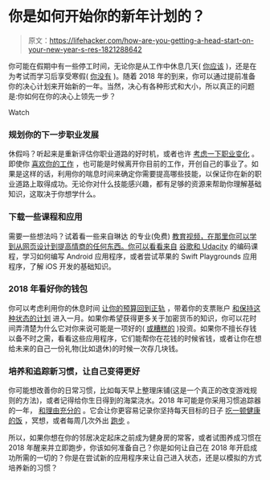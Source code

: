 # 你是如何开始你的新年计划的？

> 原文：<https://lifehacker.com/how-are-you-getting-a-head-start-on-your-new-year-s-res-1821288642>

你可能在假期中有一些停工时间，无论你是从工作中休息几天( [你应该](http://gawker.com/reminder-take-your-vacation-days-idiots-1624370255) )，还是在为考试而学习后享受寒假( [你没有](https://lifehacker.com/improve-your-test-scores-with-the-hard-start-jump-to-e-1790599531) )。随着 2018 年的到来，你可以通过提前准备你的决心计划来开始新的一年。当然，决心有各种形式和大小，所以真正的问题是:你如何在你的决心上领先一步？

Watch

### **规划你的下一步职业发展**

休假吗？听起来是重新评估你职业道路的好时机，或者也许 [考虑一下职业变化](https://lifehacker.com/how-to-prepare-for-a-big-career-change-1821024455) 。即使你 [喜欢你的工作](https://lifehacker.com/how-to-know-when-its-time-to-quit-a-job-you-like-1796843063) ，也可能是时候离开你目前的工作，开创自己的事业了。如果是这样的话，利用你的喘息时间来确定你需要提高哪些技能，以保证你在新的职业道路上取得成功。无论你对什么技能感兴趣，都有足够的资源来帮助你理解基础知识，这取决于你想学什么。

### **下载一些课程和应用**

需要一些想法吗？试着看一些来自琳达 的专业(免费) [教育视频，在那里你可以学到从网页设计到提高情商的任何东西。你可以看看来自](https://lifehacker.com/here-s-how-to-access-lynda-s-learning-database-for-free-1820761688) [谷歌和 Udacity](https://lifehacker.com/google-and-udacity-team-up-to-teach-the-basics-of-andro-1782436322) 的编码课程，学习如何编写 Android 应用程序，或者尝试苹果的 Swift Playgrounds 应用程序，了解 iOS 开发的基础知识。

### **2018 年看好你的钱包**

你可以考虑利用你的休息时间 [让你的预算回到正轨](https://twocents.lifehacker.com/whats-your-2018-money-goal-1821064068) ，带着你的支票账户 [和保持这种状态的计划](https://twocents.lifehacker.com/the-best-advice-for-saving-as-much-as-you-can-1821196524) 进入一月。如果你希望获得更多关于加密货币的知识，你可以花时间弄清楚为什么它对你来说可能是一项好的( [或糟糕的](https://twocents.lifehacker.com/bitcoin-is-not-a-good-way-to-get-started-with-investing-1821013547) )投资。如果你不擅长存钱以备不时之需，看看这些应用程序，它们能帮你在花钱的时候省钱，或者让你在想给未来的自己一份礼物(比如退休)的时候一次存几块钱。

### **培养和追踪新习惯，让自己变得更好**

你可能想改善你的日常习惯，比如每天早上整理床铺(这是一个真正的改变游戏规则的方法)，或者记得给你生日得到的海棠浇水。2018 年可能是你采用习惯追踪器的一年， [和理由充分的](https://lifehacker.com/why-you-should-be-tracking-your-habits-and-how-to-do-i-1702100388) 。它会让你更容易记录你坚持每天目标的日子 [吃一顿健康的饭](https://lifehacker.com/diet-tracker-showdown-myfitnesspal-vs-lose-it-1792754350) ，冥想，或者每周几次外出 [跑步](https://vitals.lifehacker.com/everything-you-need-to-know-to-start-running-1787655831) 。

所以，如果你想在你的邻居决定起床之前成为健身房的常客，或者试图养成习惯在 2018 年醒来并立即跑步，你该如何准备自己？你是如何让自己在 2018 年开启成功所需的一切的？你是在尝试新的应用程序来让自己进入状态，还是以模拟的方式培养新的习惯？